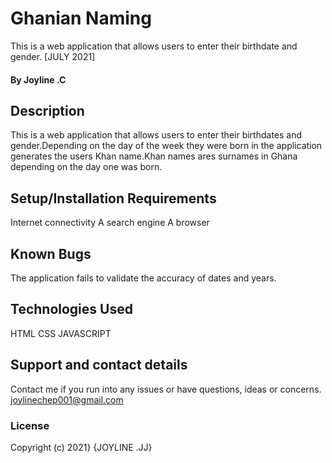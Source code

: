 # Ghanian Naming
This is a web application that allows users to enter their birthdate and gender. [JULY 2021]
#### By Joyline .C
## Description
This is a web application that allows users to enter their birthdates and gender.Depending on the day of the week they were born in the application generates the users Khan name.Khan names ares surnames in Ghana depending on the day one was born.
## Setup/Installation Requirements
Internet connectivity
A search engine
A browser
## Known Bugs
The application fails to validate the accuracy of dates and years.
## Technologies Used
HTML 
CSS
JAVASCRIPT
## Support and contact details
Contact me if you run into any issues or have questions, ideas or concerns.
joylinechep001@gmail.com
### License

Copyright (c) 2021} {JOYLINE .JJ}